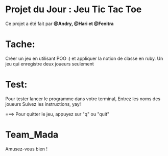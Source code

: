 # Projet du Jour : Jeu Tic Tac Toe

Ce projet a été fait par **@Andry, @Hari et @Fenitra**

# Tache:
Créer un jeu en utilisant POO :) et appliquer la notion de classe en ruby.
Un jeu qui enregistre deux joueurs seulement

# Test:
Pour tester lancer le programme dans votre terminal,
Entrez les noms des joueurs
Suivez les instructions, yay!

===> Pour quitter le jeu, appuyez sur "q" ou "quit"

# Team_Mada
Amusez-vous bien !
